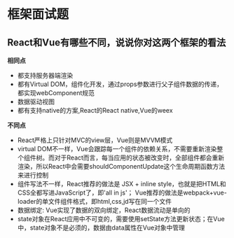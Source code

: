 # 框架面试题

## React和Vue有哪些不同，说说你对这两个框架的看法

**相同点**

 - 都支持服务器端渲染
 - 都有Virtual DOM，组件化开发，通过props参数进行父子组件数据的传递，都实现webComponent规范
 - 数据驱动视图
 - 都有支持native的方案,React的React native,Vue的weex

**不同点**

 - React严格上只针对MVC的view层，Vue则是MVVM模式
 - virtual DOM不一样，Vue会跟踪每一个组件的依赖关系，不需要重新渲染整个组件树。而对于React而言，每当应用的状态被改变时，全部组件都会重新渲染，所以React中会需要shouldComponentUpdate这个生命周期函数方法来进行控制
 - 组件写法不一样，React推荐的做法是 JSX + inline style，也就是把HTML和CSS全都写进JavaScript了，即'all in js'； Vue推荐的做法是webpack+vue-loader的单文件组件格式，即html,css,jd写在同一个文件
 - 数据绑定: Vue实现了数据的双向绑定，React数据流动是单向的
 - state对象在React应用中不可变的，需要使用setState方法更新状态；在Vue中，state对象不是必须的，数据由data属性在Vue对象中管理


